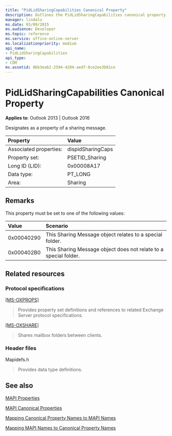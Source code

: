 ```yaml
---
title: "PidLidSharingCapabilities Canonical Property"
description: Outlines the PidLidSharingCapabilities canonical property, which designates as a property of a sharing message.
manager: lindalu
ms.date: 03/09/2015
ms.audience: Developer
ms.topic: reference
ms.service: office-online-server
ms.localizationpriority: medium
api_name:
- PidLidSharingCapabilities
api_type:
- COM
ms.assetid: 86b3eab2-2594-4204-aedf-8ce2ee3b81ce
---
```


# PidLidSharingCapabilities Canonical Property

  
  
**Applies to**: Outlook 2013 | Outlook 2016 
  
Designates as a property of a sharing message.
  
|Property|Value|
|:-----|:-----|
|Associated properties:  <br/> |dispidSharingCaps  <br/> |
|Property set:  <br/> |PSETID_Sharing  <br/> |
|Long ID (LID):  <br/> |0x00008A17  <br/> |
|Data type:  <br/> |PT_LONG  <br/> |
|Area:  <br/> |Sharing  <br/> |
   
## Remarks

This property must be set to one of the following values:
  
|**Value**|**Scenario**|
|:-----|:-----|
|0x00040290  <br/> |This Sharing Message object relates to a special folder. |
|0x000402B0  <br/> |This Sharing Message object does not relate to a special folder. |
   
## Related resources

### Protocol specifications

[[MS-OXPROPS]](https://msdn.microsoft.com/library/f6ab1613-aefe-447d-a49c-18217230b148%28Office.15%29.aspx)
  
> Provides property set definitions and references to related Exchange Server protocol specifications.
    
[[MS-OXSHARE]](https://msdn.microsoft.com/library/e4e5bd27-d5e0-43f9-a6ea-550876724f3d%28Office.15%29.aspx)
  
> Shares mailbox folders between clients.
    
### Header files

Mapidefs.h
  
> Provides data type definitions.
    
## See also



[MAPI Properties](mapi-properties.md)
  
[MAPI Canonical Properties](mapi-canonical-properties.md)
  
[Mapping Canonical Property Names to MAPI Names](mapping-canonical-property-names-to-mapi-names.md)
  
[Mapping MAPI Names to Canonical Property Names](mapping-mapi-names-to-canonical-property-names.md)

